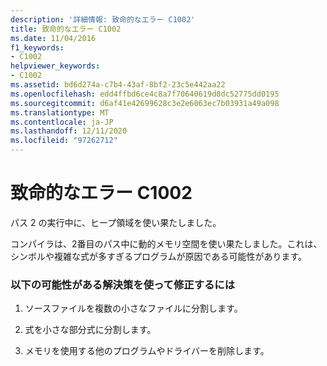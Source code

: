 ```yaml
---
description: '詳細情報: 致命的なエラー C1002'
title: 致命的なエラー C1002
ms.date: 11/04/2016
f1_keywords:
- C1002
helpviewer_keywords:
- C1002
ms.assetid: bd6d274a-c7b4-43af-8bf2-23c5e442aa22
ms.openlocfilehash: edd4ffbd6ce4c8a7f70640619d8dc52775dd0195
ms.sourcegitcommit: d6af41e42699628c3e2e6063ec7b03931a49a098
ms.translationtype: MT
ms.contentlocale: ja-JP
ms.lasthandoff: 12/11/2020
ms.locfileid: "97262712"
---
```

# <a name="fatal-error-c1002"></a>致命的なエラー C1002

パス 2 の実行中に、ヒープ領域を使い果たしました。

コンパイラは、2番目のパス中に動的メモリ空間を使い果たしました。これは、シンボルや複雑な式が多すぎるプログラムが原因である可能性があります。

### <a name="to-fix-by-using-the-following-possible-solutions"></a>以下の可能性がある解決策を使って修正するには

1. ソースファイルを複数の小さなファイルに分割します。

1. 式を小さな部分式に分割します。

1. メモリを使用する他のプログラムやドライバーを削除します。
